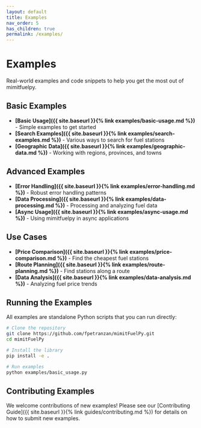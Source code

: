 ```yaml
---
layout: default
title: Examples
nav_order: 5
has_children: true
permalink: /examples/
---
```


# Examples

Real-world examples and code snippets to help you get the most out of mimitfuelpy.

## Basic Examples

- **[Basic Usage]({{ site.baseurl }}{% link examples/basic-usage.md %})** - Simple examples to get started
- **[Search Examples]({{ site.baseurl }}{% link examples/search-examples.md %})** - Various ways to search for fuel stations
- **[Geographic Data]({{ site.baseurl }}{% link examples/geographic-data.md %})** - Working with regions, provinces, and towns

## Advanced Examples

- **[Error Handling]({{ site.baseurl }}{% link examples/error-handling.md %})** - Robust error handling patterns
- **[Data Processing]({{ site.baseurl }}{% link examples/data-processing.md %})** - Processing and analyzing fuel data
- **[Async Usage]({{ site.baseurl }}{% link examples/async-usage.md %})** - Using mimitfuelpy in async applications

## Use Cases

- **[Price Comparison]({{ site.baseurl }}{% link examples/price-comparison.md %})** - Find the cheapest fuel stations
- **[Route Planning]({{ site.baseurl }}{% link examples/route-planning.md %})** - Find stations along a route
- **[Data Analysis]({{ site.baseurl }}{% link examples/data-analysis.md %})** - Analyzing fuel price trends

## Running the Examples

All examples are standalone Python scripts that you can run directly:

```bash
# Clone the repository
git clone https://github.com/fpetranzan/mimitFuelPy.git
cd mimitFuelPy

# Install the library
pip install -e .

# Run examples
python examples/basic_usage.py
```

## Contributing Examples

We welcome contributions of new examples! Please see our [Contributing Guide]({{ site.baseurl }}{% link guides/contributing.md %}) for details on how to submit new examples.